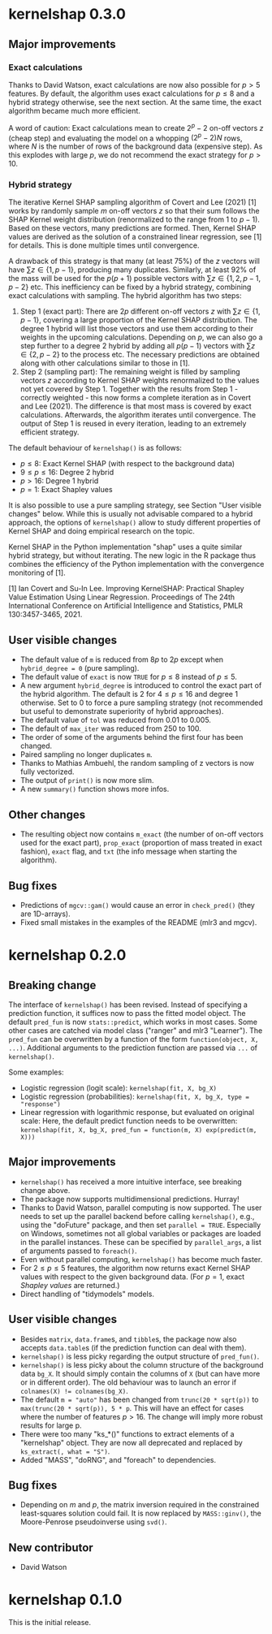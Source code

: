 # kernelshap 0.3.0

## Major improvements

### Exact calculations

Thanks to David Watson, exact calculations are now also possible for $p>5$ features. By default, the algorithm uses exact calculations for $p \le 8$ and a hybrid strategy otherwise, see the next section. At the same time, the exact algorithm became much more efficient.

A word of caution: Exact calculations mean to create $2^p-2$ on-off vectors $z$ (cheap step) and evaluating the model on a whopping $(2^p-2)N$ rows, where $N$ is the number of rows of the background data (expensive step). As this explodes with large $p$, we do not recommend the exact strategy for $p > 10$.

### Hybrid strategy

The iterative Kernel SHAP sampling algorithm of Covert and Lee (2021) [1] works by randomly sample $m$ on-off vectors $z$ so that their sum follows the SHAP Kernel weight distribution (renormalized to the range from $1$ to $p-1$). Based on these vectors, many predictions are formed. Then, Kernel SHAP values are derived as the solution of a constrained linear regression, see [1] for details. This is done multiple times until convergence.

A drawback of this strategy is that many (at least 75%) of the $z$ vectors will have $\sum z \in \{1, p-1\}$, producing many duplicates. Similarly, at least 92% of the mass will be used for the $p(p+1)$ possible vectors with $\sum z \in \{1, 2, p-1, p-2\}$ etc. This inefficiency can be fixed by a hybrid strategy, combining exact calculations with sampling. 
The hybrid algorithm has two steps:

1. Step 1 (exact part): There are $2p$ different on-off vectors $z$ with $\sum z \in \{1, p-1\}$, covering a large proportion of the Kernel SHAP distribution. The degree 1 hybrid will list those vectors and use them according to their weights in the upcoming calculations. Depending on $p$, we can also go a step further to a degree 2 hybrid by adding all $p(p-1)$ vectors with $\sum z \in \{2, p-2\}$ to the process etc. The necessary predictions are obtained along with other calculations similar to those in [1].
2. Step 2 (sampling part): The remaining weight is filled by sampling vectors $z$ according to Kernel SHAP weights renormalized to the values not yet covered by Step 1. Together with the results from Step 1 - correctly weighted - this now forms a complete iteration as in Covert and Lee (2021). The difference is that most mass is covered by exact calculations. Afterwards, the algorithm iterates until convergence. The output of Step 1 is reused in every iteration, leading to an extremely efficient strategy.

The default behaviour of `kernelshap()` is as follows:

- $p \le 8$: Exact Kernel SHAP (with respect to the background data)
- $9 \le p \le 16$: Degree 2 hybrid
- $p > 16$: Degree 1 hybrid
- $p = 1$: Exact Shapley values

It is also possible to use a pure sampling strategy, see Section "User visible changes" below. While this is usually not advisable compared to a hybrid approach, the options of `kernelshap()` allow to study different properties of Kernel SHAP and doing empirical research on the topic.

Kernel SHAP in the Python implementation "shap" uses a quite similar hybrid strategy, but without iterating. The new logic in the R package thus combines the efficiency of the Python implementation with the convergence monitoring of [1].

[1] Ian Covert and Su-In Lee. Improving KernelSHAP: Practical Shapley Value Estimation Using Linear Regression. Proceedings of The 24th International Conference on Artificial Intelligence and Statistics, PMLR 130:3457-3465, 2021.

## User visible changes

- The default value of `m` is reduced from $8p$ to $2p$ except when `hybrid_degree = 0` (pure sampling).
- The default value of `exact` is now `TRUE` for $p \le 8$ instead of $p \le 5$.
- A new argument `hybrid_degree` is introduced to control the exact part of the hybrid algorithm. The default is 2 for $4 \le p \le 16$ and degree 1 otherwise. Set to 0 to force a pure sampling strategy (not recommended but useful to demonstrate superiority of hybrid approaches).
- The default value of `tol` was reduced from 0.01 to 0.005.
- The default of `max_iter` was reduced from 250 to 100.
- The order of some of the arguments behind the first four has been changed.
- Paired sampling no longer duplicates `m`.
- Thanks to Mathias Ambuehl, the random sampling of z vectors is now fully vectorized.
- The output of `print()` is now more slim. 
- A new `summary()` function shows more infos.

## Other changes

- The resulting object now contains `m_exact` (the number of on-off vectors used for the exact part), `prop_exact` (proportion of mass treated in exact fashion), `exact` flag, and `txt` (the info message when starting the algorithm).

## Bug fixes

- Predictions of `mgcv::gam()` would cause an error in `check_pred()` (they are 1D-arrays).
- Fixed small mistakes in the examples of the README (mlr3 and mgcv).

# kernelshap 0.2.0

## Breaking change

The interface of `kernelshap()` has been revised. Instead of specifying a prediction function, it suffices now to pass the fitted model object. The default `pred_fun` is now `stats::predict`, which works in most cases. Some other cases are catched via model class ("ranger" and mlr3 "Learner"). The `pred_fun` can be overwritten by a function of the form `function(object, X, ...)`. Additional arguments to the prediction function are passed via `...` of `kernelshap()`.

Some examples:

- Logistic regression (logit scale): `kernelshap(fit, X, bg_X)`
- Logistic regression (probabilities): `kernelshap(fit, X, bg_X, type = "response")`
- Linear regression with logarithmic response, but evaluated on original scale: Here, the default predict function needs to be overwritten: `kernelshap(fit, X, bg_X, pred_fun = function(m, X) exp(predict(m, X)))`

## Major improvements

- `kernelshap()` has received a more intuitive interface, see breaking change above.
- The package now supports multidimensional predictions. Hurray!
- Thanks to David Watson, parallel computing is now supported. The user needs to set up the parallel backend before calling `kernelshap()`, e.g., using the "doFuture" package, and then set `parallel = TRUE`. Especially on Windows, sometimes not all global variables or packages are loaded in the parallel instances. These can be specified by `parallel_args`, a list of arguments passed to `foreach()`.
- Even without parallel computing, `kernelshap()` has become much faster.
- For $2 \le p \le 5$ features, the algorithm now returns exact Kernel SHAP values with respect to the given background data. (For $p = 1$, exact *Shapley values* are returned.)
- Direct handling of "tidymodels" models.

## User visible changes

- Besides `matrix`, `data.frame`s, and `tibble`s, the package now also accepts `data.table`s (if the prediction function can deal with them).
- `kernelshap()` is less picky regarding the output structure of `pred_fun()`.
- `kernelshap()` is less picky about the column structure of the background data `bg_X`. It should simply contain the columns of `X` (but can have more or in different order). The old behaviour was to launch an error if `colnames(X) != colnames(bg_X)`.
- The default `m = "auto"` has been changed from `trunc(20 * sqrt(p))` to `max(trunc(20 * sqrt(p)), 5 * p`. This will have an effect for cases where the number of features $p > 16$. The change will imply more robust results for large p.
- There were too many "ks_*()" functions to extract elements of a "kernelshap" object. They are now all deprecated and replaced by `ks_extract(, what = "S")`.
- Added "MASS", "doRNG", and "foreach" to dependencies.

## Bug fixes

- Depending on $m$ and $p$, the matrix inversion required in the constrained least-squares solution could fail. It is now replaced by `MASS::ginv()`, the Moore-Penrose pseudoinverse using `svd()`.

## New contributor

- David Watson

# kernelshap 0.1.0

This is the initial release.
